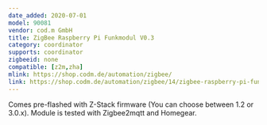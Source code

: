 ```yaml
---
date_added: 2020-07-01
model: 90081
vendor: cod.m GmbH
title: ZigBee Raspberry Pi Funkmodul V0.3
category: coordinator
supports: coordinator
zigbeeid: none
compatible: [z2m,zha]
mlink: https://shop.codm.de/automation/zigbee/
link: https://shop.codm.de/automation/zigbee/14/zigbee-raspberry-pi-funkmodul-v0.3?c=10
---
```


Comes pre-flashed with Z-Stack firmware (You can choose between 1.2 or 3.0.x). Module is tested with Zigbee2mqtt and Homegear.